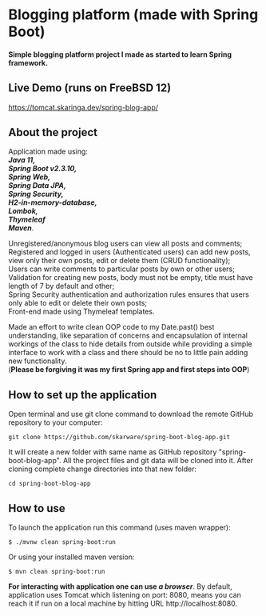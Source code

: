 # Blogging platform (made with Spring Boot)
#### Simple blogging platform project I made as started to learn Spring framework.
## Live Demo (runs on FreeBSD 12)
https://tomcat.skaringa.dev/spring-blog-app/

## About the project
Application made using:\
 <i><b>Java 11,\
  Spring Boot v2.3.10,\
   Spring Web,\
    Spring Data JPA,\
     Spring Security,\
      H2-in-memory-database,\
       Lombok,\
       Thymeleaf\
        Maven</b></i>.
 
Unregistered/anonymous blog users can view all posts and comments;\
Registered and logged in users (Authenticated users) can add new posts, view only their own posts, edit or delete them (CRUD functionality);\
Users can write comments to particular posts by own or other users;\
Validation for creating new posts, body must not be empty, title must have length of 7 by default and other;\
Spring Security authentication and authorization rules ensures that users only able to edit or delete their own posts;\
Front-end made using Thymeleaf templates.

Made an effort to write clean OOP code to my Date.past() best understanding, like separation of concerns and encapsulation of internal workings of the class to hide details from outside while providing a simple interface to work with a class and there should be no to little pain adding new functionality.\
(<b>Please be forgiving it was my first Spring app and first steps into OOP</b>)

## How to set up the application

Open terminal and use git clone command to download the remote GitHub repository to your computer:
```
git clone https://github.com/skarware/spring-boot-blog-app.git
```
It will create a new folder with same name as GitHub repository "spring-boot-blog-app". All the project files and git data will be cloned into it. After cloning complete change directories into that new folder:
```
cd spring-boot-blog-app
```

## How to use

To launch the application run this command (uses maven wrapper):
```
$ ./mvnw clean spring-boot:run
```
Or using your installed maven version:
```
$ mvn clean spring-boot:run
```
<b>For interacting with application one can use <i>a browser</i></b>.
By default, application uses Tomcat which listening on port: 8080,
means you can reach it if run on a local machine by hitting URL http://localhost:8080.

